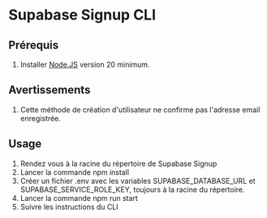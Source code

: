 # Supabase Signup CLI

## Prérequis
1. Installer [Node.JS](https://nodejs.org/fr/download/package-manager) version 20 minimum.

## Avertissements
1. Cette méthode de création d'utilisateur ne confirme pas l'adresse email enregistrée.

## Usage
1. Rendez vous à la racine du répertoire de Supabase Signup
2. Lancer la commande npm install
3. Créer un fichier .env avec les variables SUPABASE_DATABASE_URL et SUPABASE_SERVICE_ROLE_KEY, toujours à la racine du répertoire.
4. Lancer la commande npm run start
5. Suivre les instructions du CLI